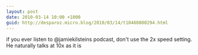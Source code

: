 ```yaml
---
layout: post
date: 2010-03-14 10:00 +1000
guid: http://desparoz.micro.blog/2010/03/14/t10460800294.html
---
```

if you ever listen to @jamiekilsteins podcast, don't use the 2x speed setting. He naturally talks at 10x as it is
